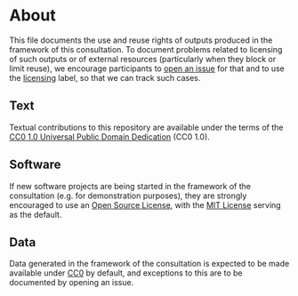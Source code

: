 # About

This file documents the use and reuse rights of outputs produced in the framework of this consultation. To document problems related to licensing of such outputs or of external resources (particularly when they block or limit reuse), we encourage participants to [open an issue](https://github.com/FAIR-EG/consultation/issues/new) for that and to use the [licensing](https://github.com/FAIR-EG/consultation/labels/licensing) label, so that we can track such cases.

## Text

Textual contributions to this repository are available under the terms of the [CC0 1.0 Universal Public Domain Dedication](https://creativecommons.org/publicdomain/zero/1.0/deed.en) (CC0 1.0).

## Software

If new software projects are being started in the framework of the consultation (e.g. for demonstration purposes), they are strongly encouraged to use an [Open Source License](https://opensource.org/licenses), with the [MIT License](https://opensource.org/licenses/MIT) serving as the default.

## Data

Data generated in the framework of the consultation is expected to be made available under [CC0](https://creativecommons.org/publicdomain/zero/1.0/deed.en) by default, and exceptions to this are to be documented by opening an issue.

